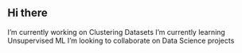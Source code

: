 ## Hi there
I’m currently working on Clustering Datasets
I’m currently learning Unsupervised ML
I’m looking to collaborate on Data Science projects

<!--
**Hina2025/Hina2025** is a ✨ _special_ ✨ repository because its `README.md` (this file) appears on your GitHub profile.

Here are some ideas to get you started:

- 🔭 I’m currently working on Clustering Datasets
- 🌱 I’m currently learning Unsupervised ML
- 👯 I’m looking to collaborate on Data Science projects
